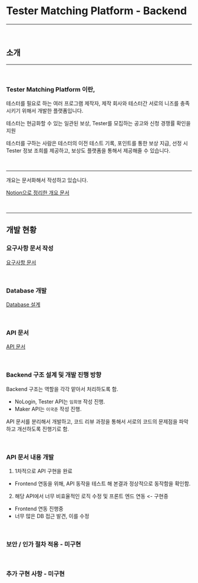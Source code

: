 # Tester Matching Platform - Backend

---

<br>

## 소개

---

<br>

### Tester Matching Platform 이란,

테스터를 필요로 하는 여러 프로그램 제작자, 제작 회사와 테스터간 서로의 니즈를 충족시키기 위해서 개발한 플랫폼입니다.

테스터는 현금화할 수 있는 일관된 보상, Tester를 모집하는 공고와 신청 경쟁률 확인을 지원

테스터를 구하는 사람은 테스터의 이전 테스트 기록, 포인트를 통한 보상 지급, 선정 시 Tester 정보 조희를 제공하고, 보상도 플랫폼을 통해서 제공해줄 수 있습니다.



<br>

---

개요는 문서화해서 작성하고 있습니다.

[Notion으로 정리한 개요 문서](https://www.notion.so/kukjun/6378aad79254427b9b95f8a842eb17bc)



<br>

---

## 개발 현황

### 요구사항 문서 작성

[요구사항 문서](https://www.notion.so/kukjun/d696548da742483a9dec0fed9951900f)

<br>

### 

### Database 개발

[Database 설계](https://www.notion.so/kukjun/Database-22c5c8876f5b41148bdb63f3493d7dcd)

<br>

### API 문서

[API 문서](https://www.notion.so/kukjun/API-ac017f3405604a1ca63614e471f9db14)

<br>

### Backend 구조 설계 및 개발 진행 방향

Backend 구조는 역할을 각각 맡아서 처리하도록 함.

* NoLogin, Tester API는 `임희영` 작성 진행.
* Maker API는 `이국준` 작성 진행.

API 문서를 분리해서 개발하고, 코드 리뷰 과정을 통해서 서로의 코드의 문제점을 파악하고 개선하도록 진행기로 함.

<br>

### API 문서 내용 개발

1. 1차적으로 API 구현을 완료
* Frontend 연동을 위해, API 동작을 테스트 해 본결과 정상적으로 동작함을 확인함.
2. 해당 API에서 너무 비효율적인 로직 수정 및 프론트 엔드 연동 <- 구현중
* Frontend 연동 진행중
* 너무 많은 DB 접근 발견, 이를 수정

<br>

### 보안 / 인가 절차 적용 - 미구현

<br>

### 추가 구현 사항 - 미구현


